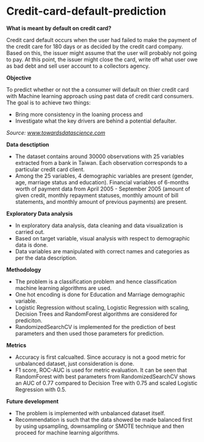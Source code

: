 # Credit-card-default-prediction

**What is meant by default on credit card?**

Credit card default occurs when the user had failed to make the payment of the credit care for 180 days or as decided by the credit card company. Based on this, the issuer might assume that the user will probably not going to pay. At this point, the issuer might close the card, write off what user owe as bad debt and sell user account to a collectors agency.

**Objective**

To predict whether or not the a consumer will default on thier credit card with Machine learning approach using past data of credit card consumers. The goal is to achieve two things:
* Bring more consistency in the loaning process and
* Investigate what the key drivers are behind a potential defaulter.

*Source: www.towardsdatascience.com*

**Data desctiption**

* The dataset contains around 30000 observations with 25 variables extracted from a bank in Taiwan. Each observation corresponds to a particular credit card client.
* Among the 25 variables, 4 demographic variables are present (gender, age, marriage status and education). Financial variables of 6-months worth of payment data from April 2005 - September 2005 (amount of given credit, monthly repayment statuses, monthly amount of bill statements, and monthly amount of previous payments) are present.

**Exploratory Data analysis**

* In exploratory data analysis, data cleaning and data visualization is carried out.
* Based on target variable, visual analysis with respect to demographic data is done.
* Data variables are manipulated with correct names and categories as per the data description.

**Methodology**
* The problem is a classification problem and hence classification machine learning algorithms are used.
* One hot encoding is done for Education and Marriage demographic variable.
* Logistic Regression without scaling, Logistic Regression with scaling, Decision Trees and RandomForest algorithms are considered for prediciton.
* RandomizedSearchCV is implemented for the prediction of best parameters and then used those parameters for prediction.

**Metrics**
* Accuracy is first calcualted. Since accuracy is not a good metric for unbalanced dataset, just consideration is done.
* F1 score, ROC-AUC is used for metric evaluation. It can be seen that RandomForest with best parameters from RandomizedSearchCV shows an AUC of 0.77 compared to Decision Tree with 0.75 and scaled Logistic Regression with 0.5.

**Future development**

* The problem is implemented with unbalanced dataset itself.
* Recommendation is such that the data showed be made balanced first by using upsampling, downsampling or SMOTE technique and then proceed for machine learning algorithms.





